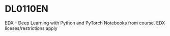 # DL0110EN
EDX - Deep Learning with Python and PyTorch
Notebooks from course. EDX liceses/restrictions apply
